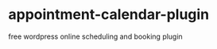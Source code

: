 appointment-calendar-plugin
===========================

free wordpress online scheduling and booking plugin

